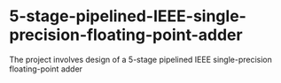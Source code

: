 # 5-stage-pipelined-IEEE-single-precision-floating-point-adder
The project involves design of a 5-stage pipelined IEEE single-precision floating-point adder
